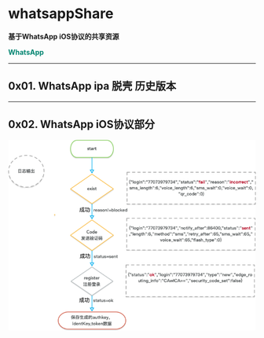 # whatsappShare

**基于WhatsApp iOS协议的共享资源**

**<font color="#01847"> WhatsApp </font>**

****
## 0x01. WhatsApp ipa 脱壳 历史版本





****
## 0x02. WhatsApp iOS协议部分
![](/login.png)
